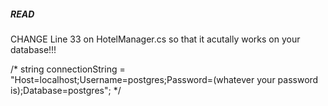 ##### READ #####

CHANGE Line 33 on HotelManager.cs so that it acutally works on your database!!!

 /* string connectionString = "Host=localhost;Username=postgres;Password=(whatever your password is);Database=postgres"; */
